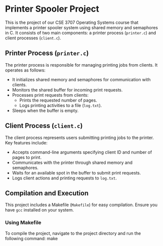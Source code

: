 # Printer Spooler Project

This is the project of our CSE 3707 Operating Systems course that implements a printer spooler system using shared memory and semaphores in C. It consists of two main components: a printer process (`printer.c`) and client processes (`client.c`).

## Printer Process (`printer.c`)

The printer process is responsible for managing printing jobs from clients. It operates as follows:

- It initializes shared memory and semaphores for communication with clients.
- Monitors the shared buffer for incoming print requests.
- Processes print requests from clients:
  - Prints the requested number of pages.
  - Logs printing activities to a file (`log.txt`).
- Sleeps when the buffer is empty.

## Client Process (`client.c`)

The client process represents users submitting printing jobs to the printer. Key features include:

- Accepts command-line arguments specifying client ID and number of pages to print.
- Communicates with the printer through shared memory and semaphores.
- Waits for an available spot in the buffer to submit print requests.
- Logs client actions and printing requests to `log.txt`.

## Compilation and Execution

This project includes a Makefile (`Makefile`) for easy compilation. Ensure you have `gcc` installed on your system.

### Using Makefile

To compile the project, navigate to the project directory and run the following command:
make


